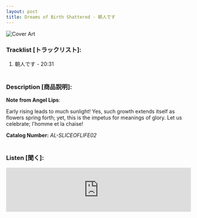 ```yaml
---
layout: post
title: Dreams of Birth Shattered - 朝人です
---
```


![Cover Art]({{site.baseurl}}/assets/images/DreamBirth-Cover.jpg)


### __Tracklist [トラックリスト]:__

1. 朝人です - 20:31 <br/><br/>

### __Description [商品説明]:__

**Note from Angel Lips**:

Early rising leads to much sunlight! Yes, such growth extends itself as flowers spring forth; yet, this is the impetus for meanings of glory. Let us celebrate; l'homme et la chaise!

**Catalog Number:** _AL-SLICEOFLIFE02_ <br/><br/>

### __Listen [聞く]:__

<iframe style="border: 0; width: 100%; height: 120px;" src="https://bandcamp.com/EmbeddedPlayer/album=210725519/size=large/bgcol=ffffff/linkcol=333333/tracklist=false/artwork=small/transparent=true/" seamless><a href="https://angellips.bandcamp.com/album/--6">朝人です by Dreams of Birth Shattered</a></iframe>

<br/><br/>
